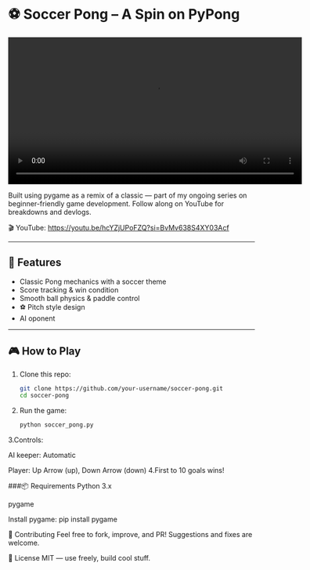 # ⚽️ Soccer Pong – A Spin on PyPong

<video width="600" controls>
  <source src="https://res.cloudinary.com/dz22pel2c/video/upload/v1753720524/VideoCompressor_20250728162651360_pnttwz.mp4" type="video/mp4">
  Your browser does not support the video tag.
</video>



Built using pygame as a remix of a classic — part of my ongoing series on beginner-friendly game development. Follow along on YouTube for breakdowns and devlogs.

🎬 YouTube: https://youtu.be/hcYZjUPoFZQ?si=BvMv638S4XY03Acf


---

## 🚀 Features
- Classic Pong mechanics with a soccer theme   
- Score tracking & win condition  
- Smooth ball physics & paddle control  
- ⚽ Pitch style design
- AI oponent

---

## 🎮 How to Play

1. Clone this repo:
   ```bash
   git clone https://github.com/your-username/soccer-pong.git
   cd soccer-pong
2. Run the game:
   ```bash
   python soccer_pong.py
3.Controls:

AI keeper:  Automatic

Player: Up Arrow (up), Down Arrow (down)
4.First to 10 goals wins!

###📦 Requirements
Python 3.x

pygame

Install pygame:
  pip install pygame


🤝 Contributing
Feel free to fork, improve, and PR! Suggestions and fixes are welcome.

📄 License
MIT — use freely, build cool stuff.
